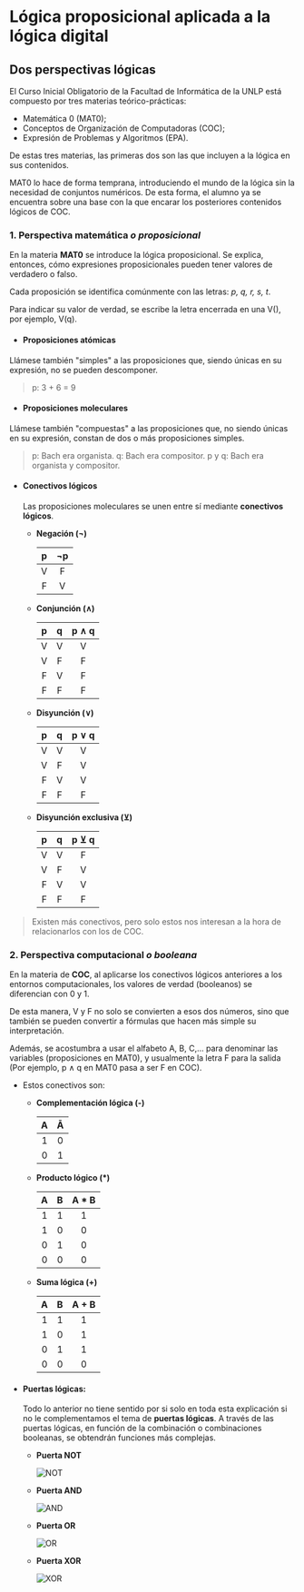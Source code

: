 # **Lógica proposicional aplicada a la lógica digital**

## Dos perspectivas lógicas

El Curso Inicial Obligatorio de la Facultad de Informática de la UNLP está compuesto por tres materias teórico-prácticas:

* Matemática 0 (MAT0);
* Conceptos de Organización de Computadoras (COC);
* Expresión de Problemas y Algoritmos (EPA).

De estas tres materias, las primeras dos son las que incluyen a la lógica en sus contenidos.

MAT0 lo hace de forma temprana, introduciendo el mundo de la lógica sin la necesidad de conjuntos numéricos. De esta forma, el alumno ya se encuentra sobre una base con la que encarar los posteriores contenidos lógicos de COC.

### 1. Perspectiva matemática *o proposicional*

En la materia **MAT0** se introduce la lógica proposicional. Se explica, entonces, cómo expresiones proposicionales pueden tener valores de verdadero o falso.

Cada proposición se identifica comúnmente con las letras: *p, q, r, s, t*.

Para indicar su valor de verdad, se escribe la letra encerrada en una V(), por ejemplo, V(q).

* #### Proposiciones atómicas

Llámese también "simples" a las proposiciones que, siendo únicas en su expresión, no se pueden descomponer.

> p: 3 + 6 = 9

* #### Proposiciones moleculares

Llámese también "compuestas" a las proposiciones que, no siendo únicas en su expresión, constan de dos o más proposiciones simples.

> p: Bach era organista.
> q: Bach era compositor.
> p y q: Bach era organista y compositor.

* #### Conectivos lógicos

    Las proposiciones moleculares se unen entre sí mediante **conectivos lógicos**.

  * **Negación (¬)**

    | p |¬p |
    |:-:|:-:|
    | V | F |
    | F | V |

  * **Conjunción (∧)**

    | p | q | p ∧ q |
    |:-:|:-:|:-----:|
    | V | V |   V   |
    | V | F |   F   |
    | F | V |   F   |
    | F | F |   F   |

  * **Disyunción (∨)**

    | p | q | p ∨ q |
    |:-:|:-:|:-----:|
    | V | V |   V   |
    | V | F |   V   |
    | F | V |   V   |
    | F | F |   F   |

  * **Disyunción exclusiva (⊻)**

    | p | q | p ⊻ q |
    |:-:|:-:|:-----:|
    | V | V |   F   |
    | V | F |   V   |
    | F | V |   V   |
    | F | F |   F   |

> Existen más conectivos, pero solo estos nos interesan a la hora de relacionarlos con los de COC.

### 2. Perspectiva computacional *o booleana*

En la materia de **COC**, al aplicarse los conectivos lógicos anteriores a los entornos computacionales, los valores de verdad (booleanos) se diferencian con 0 y 1.

De esta manera, V y F no solo se convierten a esos dos números, sino que también se pueden convertir a fórmulas que hacen más simple su interpretación.

Además, se acostumbra a usar el alfabeto A, B, C,... para denominar las variables (proposiciones en MAT0), y usualmente la letra F para la salida (Por ejemplo, p ∧ q en MAT0 pasa a ser F en COC).

* Estos conectivos son:

  * **Complementación lógica (-)**

    | A | Ā |
    |:-:|:-:|
    | 1 | 0 |
    | 0 | 1 |

  * **Producto lógico (*)**

    | A | B | A * B |
    |:-:|:-:|:-----:|
    | 1 | 1 |   1   |
    | 1 | 0 |   0   |
    | 0 | 1 |   0   |
    | 0 | 0 |   0   |

  * **Suma lógica (+)**

    | A | B | A + B |
    |:-:|:-:|:-----:|
    | 1 | 1 |   1   |
    | 1 | 0 |   1   |
    | 0 | 1 |   1   |
    | 0 | 0 |   0   |

* #### Puertas lógicas:

  Todo lo anterior no tiene sentido por si solo en toda esta explicación si no le complementamos el tema de **puertas lógicas**. A través de las puertas lógicas, en función de la combinación o
  combinaciones booleanas, se obtendrán funciones más complejas.

  * **Puerta NOT**

    ![NOT](https://upload.wikimedia.org/wikipedia/commons/5/50/Funcion_logica_SI.PNG)

  * **Puerta AND**

    ![AND](https://upload.wikimedia.org/wikipedia/commons/3/3a/Funcion_logica_Y.PNG)

  * **Puerta OR**

    ![OR](https://upload.wikimedia.org/wikipedia/commons/0/05/Funcion_logica_O.PNG)

  * **Puerta XOR**

    ![XOR](https://upload.wikimedia.org/wikipedia/commons/0/01/Funcion_logica_O-EX.PNG)
